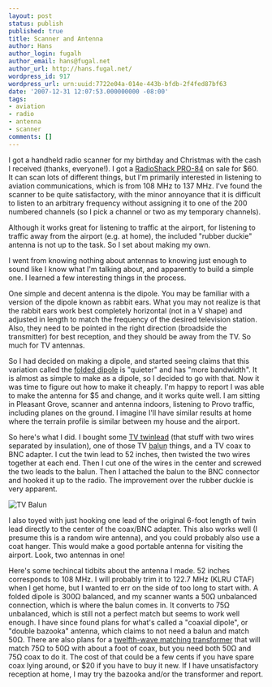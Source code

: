 ```yaml
---
layout: post
status: publish
published: true
title: Scanner and Antenna
author: Hans
author_login: fugalh
author_email: hans@fugal.net
author_url: http://hans.fugal.net/
wordpress_id: 917
wordpress_url: urn:uuid:7722e04a-014e-443b-bfdb-2f4fed87bf63
date: '2007-12-31 12:07:53.000000000 -08:00'
tags:
- aviation
- radio
- antenna
- scanner
comments: []
---
```

<p>I got a handheld radio scanner for my birthday and Christmas with the cash I received (thanks, everyone!). I got a <a href="http://www.radioshack.com/sm-pro-84-compact-scanner-and-headphone-bundle--pi-2180625.html">RadioShack PRO-84</a> on sale for $60. It can scan lots of different things, but I'm primarily interested in listening to aviation communications, which is from 108 MHz to 137 MHz. I've found the scanner to be quite satisfactory, with the minor annoyance that it is difficult to listen to an arbitrary frequency without assigning it to one of the 200 numbered channels (so I pick a channel or two as my temporary channels).</p>

<p>Although it works great for listening to traffic at the airport, for listening to traffic away from the airport (e.g. at home), the included "rubber duckie" antenna is not up to the task. So I set about making my own. </p>

<p>I went from knowing nothing about antennas to knowing just enough to sound like I know what I'm talking about, and apparently to build a simple one. I learned a few interesting things in the process.</p>

<p>One simple and decent antenna is the dipole. You may be familiar with a version of the dipole known as rabbit ears. What you may not realize is that the rabbit ears work best completely horizontal (not in a V shape) and adjusted in length to match the frequency of the desired television station. Also, they need to be pointed in the right direction (broadside the transmitter) for best reception, and they should be away from the TV. So much for TV antennas.</p>

<p>So I had decided on making a dipole, and started seeing claims that this variation called the <a href="http://k7mem.150m.com/Electronic_Notebook/antennas/folded_dipole.html">folded dipole</a> is "quieter" and has "more bandwidth". It is almost as simple to make as a dipole, so I decided to go with that. Now it was time to figure out how to make it cheaply. I'm happy to report I was able to make the antenna for $5 and change, and it works quite well. I am sitting in Pleasant Grove, scanner and antenna indoors, listening to Provo traffic, including planes on the ground. I imagine I'll have similar results at home where the terrain profile is similar between my house and the airport.</p>

<p>So here's what I did. I bought some <a href="http://en.wikipedia.org/wiki/Twin-lead">TV twinlead</a> (that stuff with two wires separated by insulation), one of those TV <acronym title="Balanced/Unbalanced">balun</acronym> things,  and a TV coax to BNC adapter. I cut the twin lead to 52 inches, then twisted the two wires together at each end. Then I cut one of the wires in the center and screwed the two leads to the balun. Then I attached the balun to the BNC connector and hooked it up to the radio. The improvement over the rubber duckie is very apparent. </p>

<p><img src="http://upload.wikimedia.org/wikipedia/en/thumb/b/bb/Tvbalun.jpg/180px-Tvbalun.jpg" alt="TV Balun"/></p>

<p>I also toyed with just hooking one lead of the original 6-foot length of twin lead directly to the center of the coax/BNC adapter. This also works well (I presume this is a random wire antenna), and you could probably also use a coat hanger. This would make a good portable antenna for visiting the airport. Look, two antennas in one!</p>

<p>Here's some techincal tidbits about the antenna I made. 52 inches corresponds to 108 MHz. I will probably trim it to 122.7 MHz (KLRU CTAF) when I get home, but I wanted to err on the side of too long to start with. A folded dipole is 300Ω balanced, and my scanner wants a 50Ω unbalanced connection, which is where the balun comes in. It converts to 75Ω unbalanced, which is still not a perfect match but seems to work well enough. I have since found plans for what's called a "coaxial dipole", or "double bazooka" antenna, which claims to not need a balun and match 50Ω. There are also plans for a <a href="http://www.tuc.nrao.edu/~demerson/twelfth/twelfth.htm">twelfth-wave matching transformer</a> that will match 75Ω to 50Ω with about a foot of coax, but you need both 50Ω and 75Ω coax to do it. The cost of that could be a few cents if you have spare coax lying around, or $20 if you have to buy it new. If I have unsatisfactory reception at home, I may try the bazooka and/or the transformer and report.</p>
